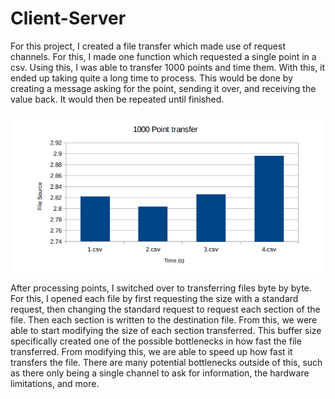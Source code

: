 # Client-Server
For this project, I created a file transfer which made use of request channels. For this, I made one
function which requested a single point in a csv. Using this, I was able to transfer 1000 points and time
them. With this, it ended up taking quite a long time to process. This would be done by creating a
message asking for the point, sending it over, and receiving the value back. It would then be repeated
until finished.

![](Graph.PNG)

After processing points, I switched over to transferring files byte by byte. For this, I opened each file
by first requesting the size with a standard request, then changing the standard request to request each
section of the file. Then each section is written to the destination file. From this, we were able to start
modifying the size of each section transferred. This buffer size specifically created one of the possible
bottlenecks in how fast the file transferred. From modifying this, we are able to speed up how fast it
transfers the file. There are many potential bottlenecks outside of this, such as there only being a single
channel to ask for information, the hardware limitations, and more.
